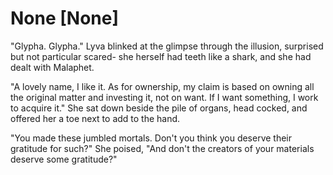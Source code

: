 # None [None]
"Glypha. Glypha." Lyva blinked at the glimpse through the illusion, surprised but not particular scared- she herself had teeth like a shark, and she had dealt with Malaphet.    

"A lovely name, I like it. As for ownership, my claim is based on owning all the original matter and investing it, not on want. If I want something, I work to acquire it." She sat down beside the pile of organs, head cocked, and offered her a toe next to add to the hand.     

"You made these jumbled mortals. Don't you think you deserve their gratitude for such?" She poised, "And don't the creators of your materials deserve some gratitude?"
